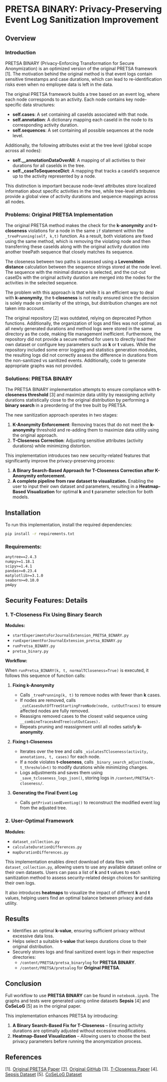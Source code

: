 # PRETSA BINARY: Privacy-Preserving Event Log Sanitization Improvement

## Overview

### Introduction

PRETSA BINARY (Privacy-Enforcing Transformation for Secure Anonymization) is an optimized version of the original PRETSA framework [1]. The motivation behind the original method is that event logs contain sensitive timestamps and case durations, which can lead to re-identification risks even when no employee data is left in the data.

The original PRETSA framework builds a tree based on an event log, where each node corresponds to an activity. Each node contains key node-specific data structures:

- **self.cases**: A set containing all caseIds associated with that node.
- **self.annotation**: A dictionary mapping each caseId in the node to its corresponding activity duration.
- **self.sequences**: A set containing all possible sequences at the node level.

Additionally, the following attributes exist at the tree level (global scope across all nodes):

- **self.__annotationDataOverAll**: A mapping of all activities to their durations for all caseIds in the tree.
- **self._caseToSequenceDict**: A mapping that tracks a caseId’s sequence up to the activity represented by a node.

This distinction is important because node-level attributes store localized information about specific activities in the tree, while tree-level attributes provide a global view of activity durations and sequence mappings across all nodes.

### Problems: Original PRETSA Implementation

The original PRETSA method makes the check for the **k-anonymity** and **t-closeness** violations for a node in the same `if` statement within the `_treePrunning(self, k,t)` function. As a result, both violations are fixed using the same method, which is removing the violating node and then transferring these caseIds along with the original activity duration into another treePath sequence that closely matches its sequence.

The closeness between two paths is assessed using a **Levenshtein distance** calculation between the sequence strings stored at the node level. The sequence with the minimal distance is selected, and the cut-out caseIDs with the original activity duration are merged into the nodes for the activities in the selected sequence. 

The problem with this approach is that while it is an efficient way to deal with **k-anonymity**, the **t-closeness** is not really ensured since the decision is solely made on similarity of the strings, but distribution changes are not taken into account.

The original repository [2] was outdated, relying on deprecated Python functions. Additionally, the organization of logs and files was not optimal, as all newly generated durations and method logs were stored in the same directory as the code, making file management inefficient. Furthermore, the repository did not provide a secure method for users to directly load their own dataset or configure key parameters such as **k** or **t** values. While the repository included some error logging and statistics generation modules, the resulting logs did not correctly assess the difference in durations from the non-sanitized vs sanitized events. Additionally, code to generate appropriate graphs was not provided.

### Solutions: PRETSA BINARY

The PRETSA BINARY implementation attempts to ensure compliance with **t-closeness threshold** [3] and maximize data utility by reassigning activity durations statistically close to the original distribution by performing a **binary search** in a preordering of the tree built by PRETSA.

The new sanitization approach operates in two stages:

1. **K-Anonymity Enforcement**: Removing traces that do not meet the **k-anonymity** threshold and re-adding them to maximize data utility using the original approach.
2. **T-Closeness Correction**: Adjusting sensitive attributes (activity durations) while minimizing distortion.

This implementation introduces two new security-related features that significantly improve the privacy-preserving process:

1. **A Binary Search-Based Approach for T-Closeness Correction after K-Anonymity enforcement.**
2. **A complete pipeline from raw dataset to visualization.** Enabling the user to input their own dataset and parameters, resulting in a **Heatmap-Based Visualization** for optimal **k** and **t** parameter selection for both models.

## Installation

To run this implementation, install the required dependencies:

```sh
pip install -r requirements.txt
```

### Requirements:

```txt
anytree==2.4.3
numpy>=1.18.1
scipy>=1.4.1
pandas>=0.23.4
matplotlib>=3.1.0
seaborn>=0.10.0
pm4py
```

## Security Features: Details

### 1. T-Closeness Fix Using Binary Search

**Modules:**
- `startExperimentsForJournalExtension_PRETSA_BINARY.py`
- `runExperimentForJournalExtension_pretsa_BINARY.py`
- `runPretsa_BINARY.py`
- `pretsa_binary.py`

**Workflow:**

When `runPretsa_BINARY(k, t, normalTCloseness=True)` is executed, it follows this sequence of function calls:

1. **Fixing k-Anonymity**
   - Calls `_treePrunning(k, t)` to remove nodes with fewer than **k** cases.
   - If nodes are removed, calls `_cutCasesOutOfTreeStartingFromNode(node, cutOutTraces)` to ensure affected nodes are fully removed.
   - Reassigns removed cases to the closest valid sequence using `__combineTracesAndTree(cutOutCases).`
   - Repeats pruning and reassignment until all nodes satisfy **k-anonymity**.

2. **Fixing t-Closeness**
   - Iterates over the tree and calls `_violatesTCloseness(activity, annotations, t, cases)` for each node.
   - If a node violates **t-closeness**, calls `_binary_search_adjust(node, t_threshold=t)` to modify durations while minimizing changes.
   - Logs adjustments and saves them using `_save_tcloseness_logs_json()`, storing logs in `/content/PRETSA/t-closeness/`.

3. **Generating the Final Event Log**
   - Calls `getPrivatisedEventLog()` to reconstruct the modified event log from the adjusted tree.

### 2. User-Optimal Framework

**Modules:**
- `dataset_collection.py`
- `calculateDurationDifferences.py`
- `mapDurationDifferences.py`

This implementation enables direct download of data files with `dataset_collection.py`, allowing users to use any available dataset online or their own datasets. Users can pass a list of **k** and **t** values to each sanitization method to assess security-related design choices for sanitizing their own logs.

It also introduces **heatmaps** to visualize the impact of different **k** and **t** values, helping users find an optimal balance between privacy and data utility.

## Results

- Identifies an optimal **k-value**, ensuring sufficient privacy without excessive data loss.
- Helps select a suitable **t-value** that keeps durations close to their original distribution.
- Securely stores logs and final sanitized event logs in their respective directories:
  - `/content/PRETSA/pretsa_binarylog` for **PRETSA BINARY**.
  - `/content/PRETSA/pretsalog` for **Original PRETSA**.

## Conclusion

Full workflow to use **PRETSA BINARY** can be found in `notebook.ipynb`. The graphs and tests were generated using online datasets **Sepsis** [4] and **CoSeLoG** [5] as in the original paper.

This implementation enhances PRETSA by introducing:

1. **A Binary Search-Based Fix for T-Closeness** – Ensuring activity durations are optimally adjusted without excessive modifications.
2. **Heatmap-Based Visualization** – Allowing users to choose the best privacy parameters before running the anonymization process.

## References

[1]. [Original PRETSA Paper](https://doi.org/10.1109/ICPM.2019.00012)
[2]. [Original GitHub](https://github.com/samadeusfp/PRETSA)
[3]. [T-Closeness Paper](https://doi.org/10.1109/ICDE.2007.367856)
[4]. [Sepsis Dataset](https://data.4tu.nl/repository/uuid:270fd440-1057-4fb9-89a9-b699b47990f5)
[5]. [CoSeLoG Dataset](https://data.4tu.nl/repository/uuid:26aba40d-8b2d-435b-b5af-6d4bfbd7a270)
